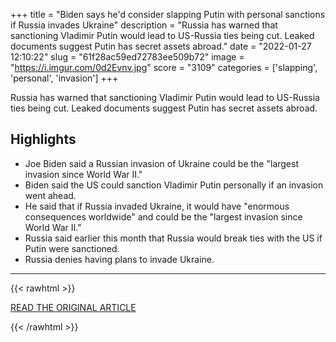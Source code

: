 +++
title = "Biden says he'd consider slapping Putin with personal sanctions if Russia invades Ukraine"
description = "Russia has warned that sanctioning Vladimir Putin would lead to US-Russia ties being cut. Leaked documents suggest Putin has secret assets abroad."
date = "2022-01-27 12:10:22"
slug = "61f28ac59ed72783ee509b72"
image = "https://i.imgur.com/0d2Evnv.jpg"
score = "3109"
categories = ['slapping', 'personal', 'invasion']
+++

Russia has warned that sanctioning Vladimir Putin would lead to US-Russia ties being cut. Leaked documents suggest Putin has secret assets abroad.

## Highlights

- Joe Biden said a Russian invasion of Ukraine could be the "largest invasion since World War II."
- Biden said the US could sanction Vladimir Putin personally if an invasion went ahead.
- He said that if Russia invaded Ukraine, it would have "enormous consequences worldwide" and could be the "largest invasion since World War II."
- Russia said earlier this month that Russia would break ties with the US if Putin were sanctioned.
- Russia denies having plans to invade Ukraine.

---

{{< rawhtml >}}
  <p class="article-category">
    <a target="_blank" href="https://www.businessinsider.com/ukraine-biden-would-consider-putin-personal-sanctions-if-russia-invades-2022-1">READ THE ORIGINAL ARTICLE</a>
  </p>
{{< /rawhtml >}}
